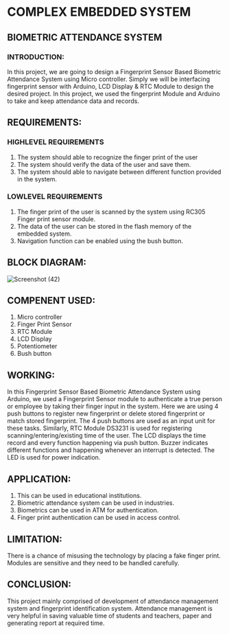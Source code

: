 # COMPLEX EMBEDDED SYSTEM
## BIOMETRIC ATTENDANCE  SYSTEM
### INTRODUCTION:
In this
project, we are going to design a Fingerprint Sensor Based Biometric Attendance
System using Micro controller. Simply we will be interfacing fingerprint sensor with Arduino,
LCD Display & RTC Module to design the
desired project. In this project, we used the fingerprint Module and Arduino to
take and keep attendance data and records.
## REQUIREMENTS:
### HIGHLEVEL REQUIREMENTS
1) The system should able to recognize the finger print
of the user
2) The system should verify the data of the user and
save them.
3) The system should able to navigate between different
function provided in the system.
### LOWLEVEL REQUIREMENTS
1) The finger print of the user is scanned by the
system using RC305 Finger print sensor module.
2) The data of the user can be stored in the flash
memory of the embedded system.
3) Navigation function can be enabled using the bush
button.
## BLOCK DIAGRAM:
![Screenshot (42)](https://user-images.githubusercontent.com/98970879/154853853-858c6265-79a3-4a14-8d9b-579dcb55a453.png) 
## COMPENENT USED:
1) Micro controller
2) Finger Print Sensor
3) RTC Module
4) LCD Display
5) Potentiometer
6) Bush button
## WORKING:
In this
Fingerprint Sensor Based Biometric Attendance System using Arduino, we used a
Fingerprint Sensor module to authenticate a true person or employee by taking
their finger input in the system. Here we are using 4 push buttons to register
new fingerprint or delete stored fingerprint or match stored fingerprint. The 4
push buttons are used as an input unit for these tasks. Similarly, RTC Module
DS3231 is used for registering scanning/entering/existing time of the user.
The LCD
displays the time record and every function happening via push button. Buzzer
indicates different functions and happening whenever an interrupt is detected.
The LED is used for power indication.
## APPLICATION:
1) This can be used in
educational institutions.
2) Biometric attendance
system can be used in industries.
3) Biometrics can be
used in ATM for authentication.
4) Finger print
authentication can be used in access control.
## LIMITATION:
 There is a
     chance of misusing the technology by placing a fake finger print.
 Modules are
     sensitive and they need to be handled carefully.
## CONCLUSION:
This project mainly comprised of development
of attendance management system and fingerprint identification system.
Attendance management is very helpful in saving valuable time of students and
teachers, paper and generating report at required time.

